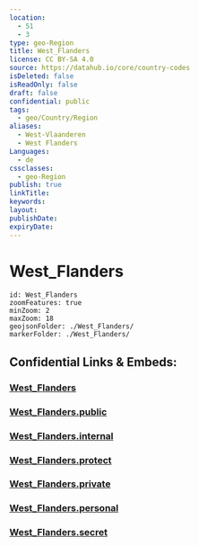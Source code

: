 ```yaml
---
location:
  - 51
  - 3
type: geo-Region
title: West_Flanders
license: CC BY-SA 4.0
source: https://datahub.io/core/country-codes
isDeleted: false
isReadOnly: false
draft: false
confidential: public
tags:
  - geo/Country/Region
aliases:
  - West-Vlaanderen
  - West Flanders
Languages:
  - de
cssclasses:
  - geo-Region
publish: true
linkTitle: 
keywords: 
layout: 
publishDate: 
expiryDate:
---
```


# West_Flanders

```leaflet
id: West_Flanders
zoomFeatures: true 
minZoom: 2 
maxZoom: 18
geojsonFolder: ./West_Flanders/
markerFolder: ./West_Flanders/
```


## Confidential Links & Embeds: 

### [West_Flanders](/_Standards/Earth/Continent/Europe/Europe~West/Belgium/Regions~Belgium/Vlaanderen/counties~Vlaanderen/West_Flanders.md) 

### [West_Flanders.public](/_public/Earth/Continent/Europe/Europe~West/Belgium/Regions~Belgium/Vlaanderen/counties~Vlaanderen/West_Flanders.public.md) 

### [West_Flanders.internal](/_internal/Earth/Continent/Europe/Europe~West/Belgium/Regions~Belgium/Vlaanderen/counties~Vlaanderen/West_Flanders.internal.md) 

### [West_Flanders.protect](/_protect/Earth/Continent/Europe/Europe~West/Belgium/Regions~Belgium/Vlaanderen/counties~Vlaanderen/West_Flanders.protect.md) 

### [West_Flanders.private](/_private/Earth/Continent/Europe/Europe~West/Belgium/Regions~Belgium/Vlaanderen/counties~Vlaanderen/West_Flanders.private.md) 

### [West_Flanders.personal](/_personal/Earth/Continent/Europe/Europe~West/Belgium/Regions~Belgium/Vlaanderen/counties~Vlaanderen/West_Flanders.personal.md) 

### [West_Flanders.secret](/_secret/Earth/Continent/Europe/Europe~West/Belgium/Regions~Belgium/Vlaanderen/counties~Vlaanderen/West_Flanders.secret.md)

